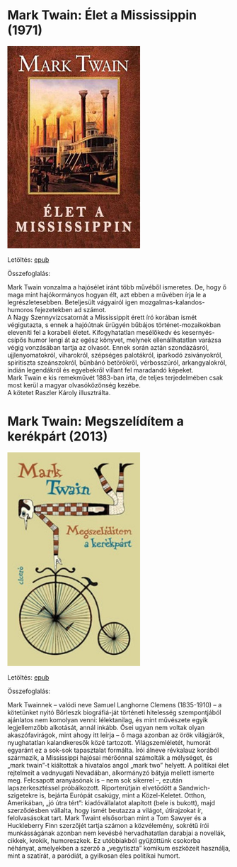 # <a name="id_937">Mark Twain: Élet a Mississippin (1971)</a>
<img src="https://github.com/BercziSandor/calibre_lib/raw/main/Mark%20Twain/Elet%20a%20Mississippin%20%28937%29/cover.jpg" alt="cover" width="300"/>

Letöltés: [epub](https://github.com/BercziSandor/calibre_lib/raw/main/Mark%20Twain/Elet%20a%20Mississippin%20%28937%29/Elet%20a%20Mississippin%20-%20Mark%20Twain.epub)

Összefoglalás:
<div>
<p>Mark Twain vonzalma a hajósélet iránt több művéből ismeretes. De, hogy ő maga mint hajókormányos hogyan élt, azt ebben a művében írja le a legrészletesebben. Beteljesült vágyairól igen mozgalmas-kalandos-humoros fejezetekben ad számot. <br>A Nagy Szennyvízcsatornát a Mississippit érett író korában ismét végigutazta, s ennek a hajóútnak ürügyén bűbájos történet-mozaikokban eleveníti fel a korabeli életet. Kifogyhatatlan mesélőkedv és kesernyés-csípős humor lengi át az egész könyvet, melynek ellenállhatatlan varázsa végig vonzásában tartja az olvasót. Ennek során aztán szondázásról, ujjlenyomatokról, viharokról, szépséges palotákról, iparkodó zsiványokról, spiritiszta szeánszokról, bűnbánó betörökről, vérbosszúról, arkangyalokról, indián legendákról és egyebekről villant fel maradandó képeket. <br>Mark Twain e kis remekművét 1883-ban írta, de teljes terjedelmében csak most kerül a magyar olvasóközönség kezébe.<br>A kötetet Raszler Károly illusztrálta.</p></div>

# <a name="id_936">Mark Twain: Megszelídítem a kerékpárt (2013)</a>
<img src="https://github.com/BercziSandor/calibre_lib/raw/main/Mark%20Twain/Megszeliditem%20a%20kerekpart%20%28936%29/cover.jpg" alt="cover" width="300"/>

Letöltés: [epub](https://github.com/BercziSandor/calibre_lib/raw/main/Mark%20Twain/Megszeliditem%20a%20kerekpart%20%28936%29/Megszeliditem%20a%20kerekpart%20-%20Mark%20Twain.epub)

Összefoglalás:
<div>
<p>Mark ​Twainnek – valódi neve Samuel Langhorne Clemens (1835-1910) – a kötetünket nyitó Börleszk biográfiá-ját történeti hitelesség szempontjából ajánlatos nem komolyan venni: lélektanilag, és mint művészete egyik legjellemzőbb alkotását, annál inkább. Ősei ugyan nem voltak olyan akaszófavirágok, mint ahogy itt leírja – ő maga azonban az örök világjárók, nyughatatlan kalandkeresők közé tartozott. Világszemléletét, humorát egyaránt ez a sok-sok tapasztalat formálta. Írói álneve révkalauz korából származik, a Mississippi hajósai mérőónnal számolták a mélységet, és „mark twain”-t kiáltottak a hivatalos angol „mark two” helyett. A politikai élet rejtelmeit a vadnyugati Nevadában, alkormányzó bátyja mellett ismerte meg. Felcsapott aranyásónak is – nem sok sikerrel –, ezután lapszerkesztéssel próbálkozott. Riporterútjain elvetődött a Sandwich-szigetekre is, bejárta Európát csakúgy, mint a Közel-Keletet. Otthon, Amerikában, „jó útra tért”: kiadóvállalatot alapított (bele is bukott), majd szerződésben vállalta, hogy ismét beutazza a világot, útirajzokat ír, felolvasásokat tart. Mark Twaint elsősorban mint a Tom Sawyer és a Huckleberry Finn szerzőjét tartja számon a közvélemény, sokrétű írói munkásságának azonban nem kevésbé hervadhatatlan darabjai a novellák, cikkek, krokik, humoreszkek. Ez utóbbiakból gyűjtöttünk csokorba néhányat, amelyekben a szerző a „vegytiszta” komikum eszközeit használja, mint a szatírát, a paródiát, a gyilkosan éles politikai humort.</p></div>

